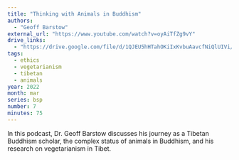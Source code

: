 ```yaml
---
title: "Thinking with Animals in Buddhism"
authors:
  - "Geoff Barstow"
external_url: "https://www.youtube.com/watch?v=oyAiTfZg9vY"
drive_links:
  - "https://drive.google.com/file/d/1QJEU5hHTahOKiIxKvbuAavcfNiQlUIVi/view?usp=sharing"
tags:
  - ethics
  - vegetarianism
  - tibetan
  - animals
year: 2022 
month: mar
series: bsp
number: 7
minutes: 75
---
```


In this podcast, Dr. Geoff Barstow discusses his journey as a Tibetan Buddhism scholar, the complex status of animals in Buddhism, and his research on vegetarianism in Tibet.
